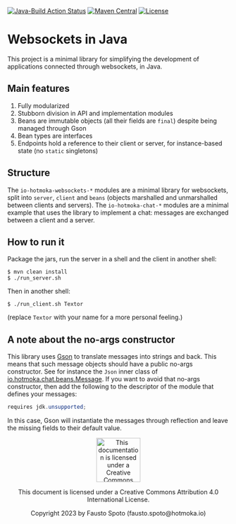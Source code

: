 [![Java-Build Action Status](https://github.com/Hotmoka/websockets/actions/workflows/java_build.yml/badge.svg)](https://github.com/Hotmoka/websockets/actions)
[![Maven Central](https://img.shields.io/maven-central/v/io.hotmoka.websockets/io-hotmoka-websockets-server.svg?label=Maven%20Central)](https://central.sonatype.com/search?smo=true&q=g:io.hotmoka.websockets)
[![License](https://img.shields.io/badge/License-Apache%202.0-blue.svg)](http://www.apache.org/licenses/LICENSE-2.0.html)

# Websockets in Java

This project is a minimal library for simplifying
the development of applications connected through websockets, in Java.

## Main features

1. Fully modularized
2. Stubborn division in API and implementation modules
3. Beans are immutable objects (all their fields are `final`) despite
   being managed through Gson
4. Bean types are interfaces
5. Endpoints hold a reference to their client or server, for instance-based
   state (no `static` singletons)

## Structure

The `io-hotmoka-websockets-*` modules are a minimal library for websockets,
split into `server`, `client` and `beans`
(objects marshalled and unmarshalled between clients and servers).
The `io-hotmoka-chat-*` modules are a minimal example that uses the library
to implement a chat: messages are exchanged between a client and a server.

## How to run it

Package the jars, run the server in a shell and the client in another shell:

```shell
$ mvn clean install
$ ./run_server.sh
```
Then in another shell:

```shell
$ ./run_client.sh Textor
```

(replace `Textor` with your name for a more personal feeling.)

## A note about the no-args constructor

This library uses [Gson](https://github.com/google/gson) to translate messages into strings and back. This means
that such message objects should have a public no-args constructor. See for instance
the `Json` inner class of [io.hotmoka.chat.beans.Message](https://github.com/Hotmoka/io-hotmoka-websockets/blob/main/io-hotmoka-chat-beans/src/main/java/io/hotmoka/chat/beans/Messages.java).
If you want to avoid that no-args constructor, then add the following to the
descriptor of the module that defines your messages:

```java
requires jdk.unsupported;
```

In this case, Gson will instantiate the messages through reflection and leave the missing
fields to their default value.

<p align="center"><img width="100" src="https://mirrors.creativecommons.org/presskit/buttons/88x31/png/by.png" alt="This documentation is licensed under a Creative Commons Attribution 4.0 Internat
ional License"></p><p align="center">This document is licensed under a Creative Commons Attribution 4.0 International License.</p>

<p align="center">Copyright 2023 by Fausto Spoto (fausto.spoto@hotmoka.io)</p>